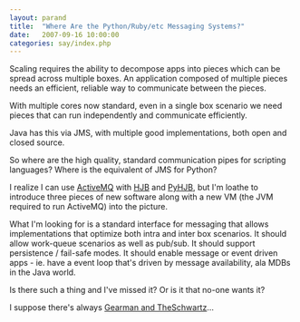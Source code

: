 ```yaml
---
layout: parand
title:  "Where Are the Python/Ruby/etc Messaging Systems?"
date:   2007-09-16 10:00:00
categories: say/index.php
---
```

Scaling requires the ability to decompose apps into pieces which can be spread across multiple boxes. An application composed of multiple pieces needs an efficient, reliable way to communicate between the pieces. 

With multiple cores now standard, even in a single box scenario we need pieces that can run independently and communicate efficiently. 

Java has this via JMS, with multiple good implementations, both open and closed source.

So where are the high quality, standard communication pipes for scripting languages? Where is the equivalent of JMS for Python?

I realize I can use [ActiveMQ](/web/20101222051640/http://activemq.apache.org/) with [HJB](/web/20101222051640/http://hjb.berlios.de/) and [PyHJB](/web/20101222051640/http://cheeseshop.python.org/pypi/pyhjb), but I'm loathe to introduce three pieces of new software along with a new VM \(the JVM required to run ActiveMQ\) into the picture. 

What I'm looking for is a standard interface for messaging that allows implementations that optimize both intra and inter box scenarios. It should allow work-queue scenarios as well as pub/sub. It should support persistence / fail-safe modes. It should enable message or event driven apps - ie. have a event loop that's driven by message availability, ala MDBs in the Java world.

Is there such a thing and I've missed it? Or is it that no-one wants it? 

I suppose there's always [Gearman and TheSchwartz](/web/20101222051640/http://www.danga.com/gearman/)…
